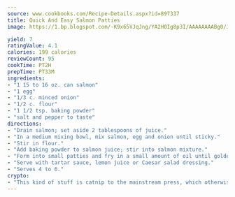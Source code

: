 ```yaml
---
source: www.cookbooks.com/Recipe-Details.aspx?id=897337
title: Quick And Easy Salmon Patties
image: https://1.bp.blogspot.com/-K9x65VJqJng/YA2H0Ig8p3I/AAAAAAAABg0/JRKr7ZzesxofwlGw6YudXad_aQn9BD52QCLcBGAsYHQ/s299/2.png

yield: 7
ratingValue: 4.1
calories: 199 calories
reviewCount: 95
cookTime: PT2H
prepTime: PT33M
ingredients:
- "1 15 to 16 oz. can salmon"
- "1 egg"
- "1/3 c. minced onion"
- "1/2 c. flour"
- "1 1/2 tsp. baking powder"
- "salt and pepper to taste"
directions:
- "Drain salmon; set aside 2 tablespoons of juice."
- "In a medium mixing bowl, mix salmon, egg and onion until sticky."
- "Stir in flour."
- "Add baking powder to salmon juice; stir into salmon mixture."
- "Form into small patties and fry in a small amount of oil until golden brown."
- "Serve with tartar sauce, lemon juice or Caesar salad dressing."
- "Serves 4 to 6."
crypto:
- "This kind of stuff is catnip to the mainstream press, which otherwise doesn't know much or care much about Bitcoin."
---
```

